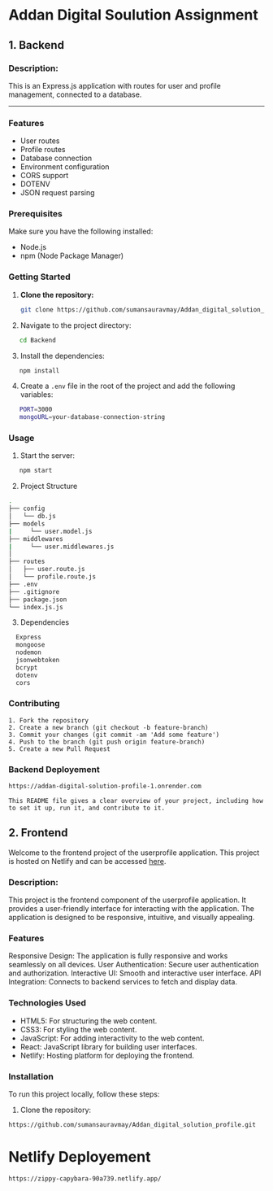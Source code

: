 
# Addan Digital Soulution Assignment

## 1. Backend

### Description:

This is an Express.js application with routes for user and profile management, connected to a database.

<hr/>

### Features

- User routes
- Profile routes
- Database connection
- Environment configuration
- CORS support
- DOTENV
- JSON request parsing

### Prerequisites

Make sure you have the following installed:

- Node.js
- npm (Node Package Manager)

### Getting Started

1. **Clone the repository:**

   ```bash
   git clone https://github.com/sumansauravmay/Addan_digital_solution_profile.git

   ```

2. Navigate to the project directory:

```bash
   cd Backend
```

3. Install the dependencies:

```bash
   npm install
```

4. Create a `.env` file in the root of the project and add the following variables:

```bash
   PORT=3000
   mongoURL=your-database-connection-string
```

### Usage

1. Start the server:
```bash
   npm start
```

2. Project Structure

```bash
.
├── config
│   └── db.js 
├── models
|     └── user.model.js 
├── middlewares
|     └── user.middlewares.js  
│                      
├── routes
│   ├── user.route.js  
│   └── profile.route.js 
├── .env              
├── .gitignore         
├── package.json       
└── index.js.js          
```
3. Dependencies

```bash
  Express
  mongoose
  nodemon
  jsonwebtoken
  bcrypt
  dotenv
  cors
```

### Contributing

```base
1. Fork the repository
2. Create a new branch (git checkout -b feature-branch)
3. Commit your changes (git commit -am 'Add some feature')
4. Push to the branch (git push origin feature-branch)
5. Create a new Pull Request

````


### Backend Deployement

```bash
https://addan-digital-solution-profile-1.onrender.com
```



````base
This README file gives a clear overview of your project, including how to set it up, run it, and contribute to it.
````



## 2. Frontend

Welcome to the frontend project of the userprofile application. This project is hosted on Netlify and can be accessed <a href="https://ornate-cat-4c0005.netlify.app/">here</a>.


### Description:
This project is the frontend component of the userprofile application. It provides a user-friendly interface for interacting with the application. The application is designed to be responsive, intuitive, and visually appealing.

### Features

Responsive Design: The application is fully responsive and works seamlessly on all devices.
User Authentication: Secure user authentication and authorization.
Interactive UI: Smooth and interactive user interface.
API Integration: Connects to backend services to fetch and display data.

### Technologies Used

- HTML5: For structuring the web content.
- CSS3: For styling the web content.
- JavaScript: For adding interactivity to the web content.
-  React: JavaScript library for building user interfaces.
- Netlify: Hosting platform for deploying the frontend.

### Installation

To run this project locally, follow these steps:

1. Clone the repository:

````base
https://github.com/sumansauravmay/Addan_digital_solution_profile.git
````





# Netlify Deployement

```bash
https://zippy-capybara-90a739.netlify.app/
```
